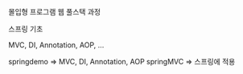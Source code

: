몰입형 프로그램 웹 풀스택 과정


스프링 기초

MVC, DI, Annotation, AOP, ...



springdemo => MVC, DI, Annotation, AOP
springMVC => 스프링에 적용

